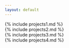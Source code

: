 ```yaml
---
layout: default
---
```


<section id="projects1">
<div class="projects-section">
	{% include projects1.md %}
</div><div class="projects-section">
	{% include projects2.md %}
</div>
</section>

<section id="projects2">
<div class="projects-section">
	{% include projects3.md %}
</div><div class="projects-section">
	{% include projects4.md %}
</div>
</section>
